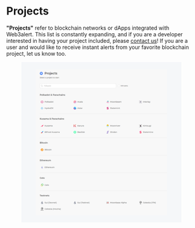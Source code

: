 # Projects

**"Projects"** refer to blockchain networks or dApps integrated with Web3alert. This list is constantly expanding, and if you are a developer interested in having your project included, please [contact us](https://docs.google.com/forms/d/10NfT7KsbY1emOt\_ZWzV6qLdj9pnuvaM4eRR1uD\_85qg/viewform?edit\_requested=true)! If you are a user and would like to receive instant alerts from your favorite blockchain project, let us know too.

<figure><img src="../.gitbook/assets/Frame 7142 (5) (2).png" alt=""><figcaption></figcaption></figure>
